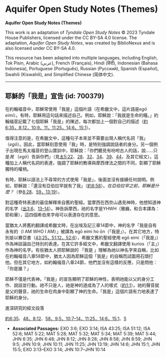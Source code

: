 # Aquifer Open Study Notes (Themes)

**Aquifer Open Study Notes (Themes)**

This work is an adaptation of *Tyndale Open Study Notes* © 2023 Tyndale House Publishers, licensed under the CC BY\-SA 4\.0 license. The adaptation, *Aquifer Open Study Notes*, was created by BiblioNexus and is also licensed under CC BY\-SA 4\.0\.

This resource has been adapted into multiple languages, including English, Tok Pisin, Arabic (عربي), French (Français), Hindi (हिंदी), Indonesian (Bahasa Indonesia), Portuguese (Português), Russian (Русский), Spanish (Español), Swahili (Kiswahili), and Simplified Chinese (简体中文).



--------------------------------

## 耶穌的「我是」宣告 (id: 700379)

在約翰福音中，耶穌常使用「我是」這個片語（在希臘文中，這片語是*egō eimi*）。有時，耶穌用這句話來描述自己。例如，耶穌說：「我就是生命的糧。」約翰福音記載了七個耶穌「我是」的陳述，每次都加上一個對自己的描述（[約6:35，](https://ref.ly/John6:35)[8:12，](https://ref.ly/John8:12)[10:9、](https://ref.ly/John10:9)[11，](https://ref.ly/John10:11)[11:25，](https://ref.ly/John11:25)[14:6，](https://ref.ly/John14:6)[15:1](https://ref.ly/John15:1)）。

值得注意的是，在希臘文中，這種句子本來並不需要出現人稱代名詞「我」（*egō*）。因此，當耶穌刻意使用「我」時，是特別強調說話者的身分。另一個例子出現在馬太福音的登山寶訓中，耶穌說：「你們聽見有吩咐古人的話，說……只是*我* 〔*egō*〕告訴你們」（見[太5:22](https://ref.ly/Matt5:22)、[28](https://ref.ly/Matt5:28)、[32](https://ref.ly/Matt5:32)、[34](https://ref.ly/Matt5:34)、[39](https://ref.ly/Matt5:39)、[44](https://ref.ly/Matt5:44)，及其它經文）。這種加上人稱代名詞的表達，強調了耶穌的教導與摩西律法之間的不同，彰顯了耶穌獨特的權柄。

有時，耶穌以語法上不尋常的方式使用「我是」，後面並沒有接續任何說明。例如，耶穌說：「還沒有亞伯拉罕就有了我」（[約8:58](https://ref.ly/John8:58)）。*在亞伯拉罕之前，耶穌是什麼？*（參[8:28](https://ref.ly/John8:28)、[59，](https://ref.ly/John8:59)[13:19](https://ref.ly/John13:19)）。

對這種奇特表達的最佳解釋來自舊約聖經。當摩西在西奈山遇見神時，他想知道神的名字（[出3:6](https://ref.ly/Exod3:6)、[13–14](https://ref.ly/Exod3:13-Exod3:14)）。神告訴摩西，祂的名字是YHWH（雅巍，和合本譯為：耶和華），這四個希伯來字母可以表達存在的意思。

當猶太人將舊約翻譯成希臘文時，在出埃及記三章14節中，神的名字「我是自有永有的（I AM WHO I AM）」被譯為 egō eimi ho ōn（「我是」）。在其它地方，特別是以賽亞書（[43:25，](https://ref.ly/Isa43:25)[51:12，](https://ref.ly/Isa51:12)[52:6](https://ref.ly/Isa52:6)），希臘文舊約聖經使用 egō eimi（「我是」）作為神談論自己特別的表達。在其它許多經文中，希臘文翻譯使用 kurios（「主」）作為神的名字。有些猶太人把耶穌說的 「我是 」理解為祂以神名字來自稱，比如在約翰福音八章58節中，猶太人因為耶穌這個「我是」的自稱而試圖用石頭打他。但在其它地方，如約翰福音八章24節，他們並沒有這樣的反應，只是問他：「你是誰？」

耶穌不僅是代表神。「我是」的宣告顯明了耶穌的神性，表明祂能以父的身分工作、說話並行動。祂不只是人，祂是神的道成為了人的樣式（[約1:1](https://ref.ly/John1:1)）。祂的聲音就是父的聲音，祂的生命在肉身中彰顯了神的生命。「我是」這個片語有力地表達了耶穌的身分。

進深研究的經文段落

[約6:35](https://ref.ly/John6:35)、[48，](https://ref.ly/John6:48)[8:12](https://ref.ly/John8:12)、[58，](https://ref.ly/John8:58)[9:5，](https://ref.ly/John9:5)[10:7–14，](https://ref.ly/John10:7-John10:14)[11:25，](https://ref.ly/John11:25)[14:6，](https://ref.ly/John14:6)[15:1](https://ref.ly/John15:1)、[5](https://ref.ly/John15:5)

* **Associated Passages:** EXO 3:6; EXO 3:14; ISA 43:25; ISA 51:12; ISA 52:6; MAT 5:22; MAT 5:28; MAT 5:32; MAT 5:34; MAT 5:39; MAT 5:44; JHN 6:35; JHN 6:48; JHN 8:12; JHN 8:28; JHN 8:58; JHN 8:59; JHN 9:5; JHN 10:9; JHN 10:11; JHN 11:25; JHN 13:19; JHN 14:6; JHN 15:1; JHN 15:5; EXO 3:13–EXO 3:14; JHN 10:7–JHN 10:14

